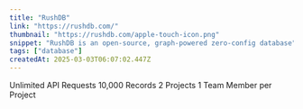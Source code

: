 ```yaml
---
title: "RushDB"
link: "https://rushdb.com/"
thumbnail: "https://rushdb.com/apple-touch-icon.png"
snippet: "RushDB is an open-source, graph-powered zero-config database"
tags: ["database"]
createdAt: 2025-03-03T06:07:02.447Z
---
```

Unlimited API Requests
10,000 Records
2 Projects
1 Team Member per Project
